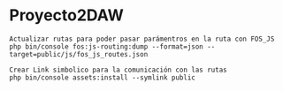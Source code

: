 # Proyecto2DAW

    Actualizar rutas para poder pasar parámentros en la ruta con FOS_JS
    php bin/console fos:js-routing:dump --format=json --target=public/js/fos_js_routes.json
    
    Crear Link simbolico para la comunicación con las rutas
    php bin/console assets:install --symlink public